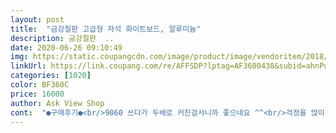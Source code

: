 ```yaml
---
layout: post 
title:  "금강칠판 고급형 자석 화이트보드, 알루미늄" 
description: 금강칠판  ..
date: 2020-06-26 09:10:49 
img: https://static.coupangcdn.com/image/product/image/vendoritem/2018/10/31/3488760815/9b0b7d46-e953-4014-8b25-4f8bfbdd472d.jpg 
linkUrl: https://link.coupang.com/re/AFFSDP?lptag=AF3600438&subid=ahnPublicAsk&pageKey=59856069&itemId=205952939&vendorItemId=3488760815&traceid=V0-113-7d87a9f54cff3fe8 
categories: [1020] 
color: BF360C 
price: 16000 
author: Ask View Shop 
cont:  "●구매후기●<br/>9060 쓰다가 두배로 커진걸사니까 좋으네요 ^^<br/>걱정을 많이 했는데 가능하네요 :)<br/>깨진 곳 없이 잘 받았습니다 ^^<br/>다이소 꼭꼬핀이 과연 하중을 견뎌줄까<br/>만족합니다.<br/><br/>수학과외할 때 사용합니다<br/>써드리려고 구입했어요!<br/>애들이 3/5세인데, 초등학교때까지는 쓸 생각으로 큰 걸 구입했는데, 잘 산것 같아요.<br/><br/>영어 한문장씩 써두거나 알아두면 좋은 지식을<br/>이쁜 것보다는 튼튼한 게 더 좋은 것 같아요.<br/><br/>잘 써지고 잘 지워지고,, 정말 판이 좀 단단한 편이라 좋더라구요.<br/><br/>잘 쓰겠습니다 감사드려요<br/>집에서 엄마 공부하실 때 도움되도록<br/>후기 보고,  바로 사용하지 않고 실내에 놔뒀다가 다음날 사용했습니다.<br/><br/>9060 쓰다가 두배로 커진걸사니까 좋으네요 ^^<br/>걱정을 많이 했는데 가능하네요 :)<br/>깨진 곳 없이 잘 받았습니다 ^^<br/>다이소 꼭꼬핀이 과연 하중을 견뎌줄까<br/>만족합니다.<br/><br/>수학과외할 때 사용합니다<br/>써드리려고 구입했어요!<br/>애들이 3/5세인데, 초등학교때까지는 쓸 생각으로 큰 걸 구입했는데, 잘 산것 같아요.<br/><br/>영어 한문장씩 써두거나 알아두면 좋은 지식을<br/>이쁜 것보다는 튼튼한 게 더 좋은 것 같아요.<br/><br/>잘 써지고 잘 지워지고,, 정말 판이 좀 단단한 편이라 좋더라구요.<br/><br/>잘 쓰겠습니다 감사드려요<br/>집에서 엄마 공부하실 때 도움되도록<br/>후기 보고,  바로 사용하지 않고 실내에 놔뒀다가 다음날 사용했습니다.<br/><br/>" 
---
```

